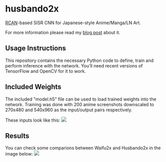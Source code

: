 # husbando2x
[RCAN](https://arxiv.org/abs/1807.02758)-based SISR CNN for Japanese-style Anime/Manga/LN Art.

For more information please read my [blog post](https://artoriuz.github.io/blog/super_resolution_2.html) about it.

## Usage Instructions
This repository contains the necessary Python code to define, train and perform inference with the network. You'll need recent versions of TensorFlow and OpenCV for it to work.

## Included Weights
The included "model.h5" file can be used to load trained weights into the network. Training was done with 200 anime screenshots downscaled to 270x480 and 540x960 as the input/output pairs respectively.

These inputs look like this:
<img src="https://artoriuz.github.io/blog/images/husbando2x/trainingdata.png">

## Results
You can check some comparions between Waifu2x and Husbando2x in the image below:
<img src="https://artoriuz.github.io/blog/images/husbando2x/comparison2.png">
